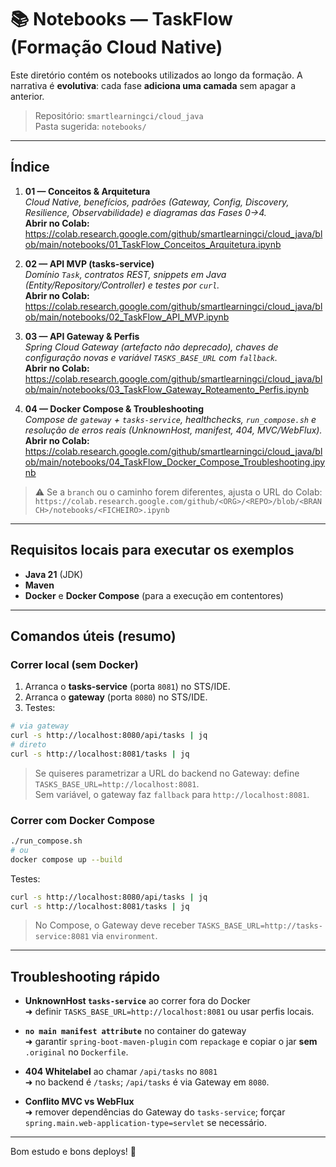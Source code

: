 # 📚 Notebooks — TaskFlow (Formação Cloud Native)

Este diretório contém os notebooks utilizados ao longo da formação. A narrativa é **evolutiva**: cada fase **adiciona uma camada** sem apagar a anterior.

> Repositório: `smartlearningci/cloud_java`  
> Pasta sugerida: `notebooks/`

---

## Índice

1. **01 — Conceitos & Arquitetura**  
   _Cloud Native, benefícios, padrões (Gateway, Config, Discovery, Resilience, Observabilidade) e diagramas das Fases 0→4._  
   **Abrir no Colab:** <https://colab.research.google.com/github/smartlearningci/cloud_java/blob/main/notebooks/01_TaskFlow_Conceitos_Arquitetura.ipynb>

2. **02 — API MVP (tasks-service)**  
   _Domínio `Task`, contratos REST, snippets em Java (Entity/Repository/Controller) e testes por `curl`._  
   **Abrir no Colab:** <https://colab.research.google.com/github/smartlearningci/cloud_java/blob/main/notebooks/02_TaskFlow_API_MVP.ipynb>

3. **03 — API Gateway & Perfis**  
   _Spring Cloud Gateway (artefacto não deprecado), chaves de configuração novas e variável `TASKS_BASE_URL` com `fallback`._  
   **Abrir no Colab:** <https://colab.research.google.com/github/smartlearningci/cloud_java/blob/main/notebooks/03_TaskFlow_Gateway_Roteamento_Perfis.ipynb>

4. **04 — Docker Compose & Troubleshooting**  
   _Compose de `gateway` + `tasks-service`, healthchecks, `run_compose.sh` e resolução de erros reais (UnknownHost, manifest, 404, MVC/WebFlux)._  
   **Abrir no Colab:** <https://colab.research.google.com/github/smartlearningci/cloud_java/blob/main/notebooks/04_TaskFlow_Docker_Compose_Troubleshooting.ipynb>

> ⚠️ Se a `branch` ou o caminho forem diferentes, ajusta o URL do Colab:  
> `https://colab.research.google.com/github/<ORG>/<REPO>/blob/<BRANCH>/notebooks/<FICHEIRO>.ipynb`

---

## Requisitos locais para executar os exemplos

- **Java 21** (JDK)  
- **Maven**  
- **Docker** e **Docker Compose** (para a execução em contentores)

---

## Comandos úteis (resumo)

### Correr local (sem Docker)
1) Arranca o **tasks-service** (porta `8081`) no STS/IDE.  
2) Arranca o **gateway** (porta `8080`) no STS/IDE.  
3) Testes:
```bash
# via gateway
curl -s http://localhost:8080/api/tasks | jq
# direto
curl -s http://localhost:8081/tasks | jq
```

> Se quiseres parametrizar a URL do backend no Gateway: define `TASKS_BASE_URL=http://localhost:8081`.  
> Sem variável, o gateway faz `fallback` para `http://localhost:8081`.

### Correr com Docker Compose
```bash
./run_compose.sh
# ou
docker compose up --build
```
Testes:
```bash
curl -s http://localhost:8080/api/tasks | jq
curl -s http://localhost:8081/tasks | jq
```

> No Compose, o Gateway deve receber `TASKS_BASE_URL=http://tasks-service:8081` via `environment`.

---

## Troubleshooting rápido

- **UnknownHost `tasks-service`** ao correr fora do Docker  
  ➜ definir `TASKS_BASE_URL=http://localhost:8081` ou usar perfis locais.

- **`no main manifest attribute`** no container do gateway  
  ➜ garantir `spring-boot-maven-plugin` com `repackage` e copiar o jar **sem** `.original` no `Dockerfile`.

- **404 Whitelabel** ao chamar `/api/tasks` no `8081`  
  ➜ no backend é `/tasks`; `/api/tasks` é via Gateway em `8080`.

- **Conflito MVC vs WebFlux**  
  ➜ remover dependências do Gateway do `tasks-service`; forçar `spring.main.web-application-type=servlet` se necessário.

---

Bom estudo e bons deploys! 🚀
